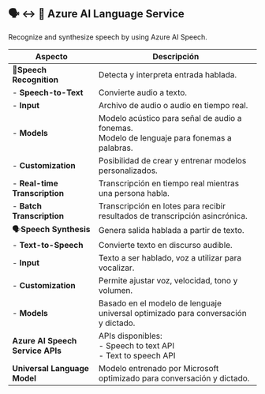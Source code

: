 ## 🗣 ↔ 🧾 Azure AI Language Service
Recognize and synthesize speech by using Azure AI Speech.

| Aspecto                           | Descripción                                                                 |
|-----------------------------------|-----------------------------------------------------------------------------|
| 🧾**Speech Recognition**            | Detecta y interpreta entrada hablada.                                         |
|   - **Speech-to-Text**            | Convierte audio a texto.                                                     |
|   - **Input**                     | Archivo de audio o audio en tiempo real.                                      |
|   - **Models**                    | Modelo acústico para señal de audio a fonemas.<br>Modelo de lenguaje para fonemas a palabras. |
|   - **Customization**             | Posibilidad de crear y entrenar modelos personalizados.                       |
|   - **Real-time Transcription**   | Transcripción en tiempo real mientras una persona habla.                      |
|   - **Batch Transcription**       | Transcripción en lotes para recibir resultados de transcripción asincrónica.  |
| 🗣**Speech Synthesis**              | Genera salida hablada a partir de texto.                                      |
|   - **Text-to-Speech**            | Convierte texto en discurso audible.                                         |
|   - **Input**                     | Texto a ser hablado, voz a utilizar para vocalizar.                          |
|   - **Customization**             | Permite ajustar voz, velocidad, tono y volumen.                               |
|   - **Models**                    | Basado en el modelo de lenguaje universal optimizado para conversación y dictado. |
| **Azure AI Speech Service APIs**   | APIs disponibles:<br>- Speech to text API<br>- Text to speech API             |
| **Universal Language Model**      | Modelo entrenado por Microsoft optimizado para conversación y dictado.        |
